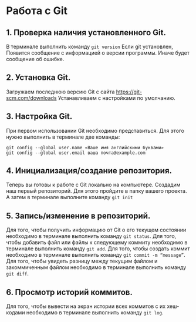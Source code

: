 # Работа с Git

## 1. Проверка наличия установленного Git.
В терминале выполнить команду `git version`
Если git установлен, Появится сообщение с информацией о версии программы.
Иначе будет сообщение об ошибке.

## 2. Установка Git.
Загружаем последнюю версию Git с сайта https://git-scm.com/downloads Устанавливаем с настройками по умолчанию.

## 3. Настройка Git.
При первом использовании Git необходимо представиться.
Для этого нужно выполнить в терминале две команды:
```
git config --global user.name «Ваше имя английскими буквами»
git config --global user.email ваша почта@example.com
```

## 4. Инициализация/создание репозитория.
Теперь вы готовы к работе с Git локально на компьютере.
Создадим наш первый репозиторий. Для этого пройдите в папку вашего проекта.
А затем в терминале выполните команду `git init`

## 5. Запись/изменение в репозиторий.
Для того, чтобы получить информацию от Git о его текущем состоянии необходимо в терминале выполнить команду `git status`.
Для того, чтобы добавить файл или файлы к следующему коммиту необходимо в терминале выполнить команду `git add`.
Для того, чтобы создать коммит необходимо в терминале выполнить команду `git commit -m “message”`.
Для того, чтобы увидеть разницу между текущим файлом и закоммиченным файлом необходимо в терминале выполнить команду `git diff`.

## 6. Просмотр историй коммитов.
Для того, чтобы вывести на экран истории всех коммитов с их хеш-кодами необходимо в терминале выполнить команду `git log`.